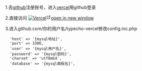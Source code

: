1.去[github](https://github.com)注册账号，进入[vercel](https://vercel.com)用github登录

2.直接访问
<a href="[https://vercel.com/new/clone?repository-url=https%3A%2F%2Fgithub.com%2Fwalinejs%2Fwaline%2Ftree%2Fmain%2Fexample](https://vercel.com/new/clone?s=https%3A%2F%2Fgithub.com%2Fning0818%2Ftypecho-vercel&showOptionalTeamCreation=false)" target="_blank" rel="noopener noreferrer"><img src="https://vercel.com/button" alt="Vercel" tabindex="0"><span><svg class="external-link-icon" xmlns="http://www.w3.org/2000/svg" aria-hidden="true" focusable="false" x="0px" y="0px" viewBox="0 0 100 100" width="15" height="15"><path fill="currentColor" d="M18.8,85.1h56l0,0c2.2,0,4-1.8,4-4v-32h-8v28h-48v-48h28v-8h-32l0,0c-2.2,0-4,1.8-4,4v56C14.8,83.3,16.6,85.1,18.8,85.1z"></path><polygon fill="currentColor" points="45.7,48.7 51.3,54.3 77.2,28.5 77.2,37.2 85.2,37.2 85.2,14.9 62.8,14.9 62.8,22.9 71.5,22.9"></polygon></svg><span class="external-link-icon-sr-only">open in new window</span></span></a>

3.进入github.com/你的用户名/typecho-vercel修改config.inc.php
```
  'host' => '{mysql地址}',
  'port' => 3306,
  'user' => '{mysql用户名}',
  'password' => '{mysql密码}',
  'charset' => 'utf8mb4',
  'database' => '{mysql面板名}',
```
